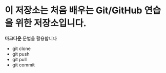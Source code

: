 # 이 저장소는 처음 배우는 Git/GitHub 연습을 위한 저장소입니다.
**마크다운** 문법을 활용합니다
- git clone
- git push
- git pull
- git commit

